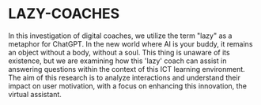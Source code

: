 # LAZY-COACHES
In this investigation of digital coaches, we utilize the term "lazy" as a metaphor for ChatGPT. In the new world where AI is your buddy, it remains an object without a body, without a soul. This thing is unaware of its existence, but we are examining how this 'lazy' coach can assist in answering questions within the context of this ICT learning environment. The aim of this research is to analyze interactions and understand their impact on user motivation, with a focus on enhancing this innovation, the virtual assistant.

